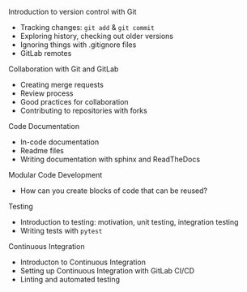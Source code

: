 Introduction to version control with Git
* Tracking changes: `git add` & `git commit`
* Exploring history, checking out older versions
* Ignoring things with .gitignore files
* GitLab remotes

Collaboration with Git and GitLab
* Creating merge requests
* Review process
* Good practices for collaboration
* Contributing to repositories with forks

Code Documentation
* In-code documentation
* Readme files
* Writing documentation with sphinx and ReadTheDocs

Modular Code Development
* How can you create blocks of code that can be reused?

Testing
* Introduction to testing: motivation, unit testing, integration testing
* Writing tests with `pytest`

Continuous Integration
* Introducton to Continuous Integration
* Setting up Continuous Integration with GitLab CI/CD
* Linting and automated testing
